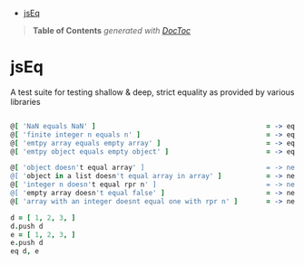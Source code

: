 

- [jsEq](#jseq)

> **Table of Contents**  *generated with [DocToc](http://doctoc.herokuapp.com/)*


# jsEq

A test suite for testing shallow & deep, strict equality as provided by various libraries

```coffeescript

@[ 'NaN equals NaN' ]                                          = -> eq NaN, NaN
@[ 'finite integer n equals n' ]                               = -> eq 1234, 1234
@[ 'emtpy array equals empty array' ]                          = -> eq [], []
@[ 'emtpy object equals empty object' ]                        = -> eq {}, {}

@[ 'object doesn't equal array' ]                              = -> ne {}, []
@[ 'object in a list doesn't equal array in array' ]           = -> ne [{}], [[]]
@[ 'integer n doesn't equal rpr n' ]                           = -> ne 1234, '1234'
@[ 'empty array doesn't equal false' ]                         = -> ne [], false
@[ 'array with an integer doesnt equal one with rpr n' ]       = -> ne [ 3 ], [ '3' ]

d = [ 1, 2, 3, ]
d.push d
e = [ 1, 2, 3, ]
e.push d
eq d, e


```

